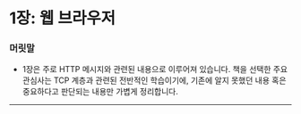 # 1장: 웹 브라우저

### 머릿말

- 1장은 주로 HTTP 메시지와 관련된 내용으로 이루어져 있습니다. 책을 선택한 주요 관심사는 TCP 계층과 관련된 전반적인 학습이기에, 기존에 알지 못했던 내용 혹은 중요하다고 판단되는 내용만 가볍게 정리합니다.

---
